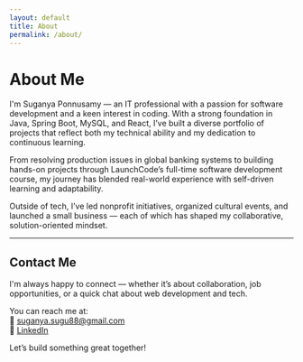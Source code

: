 ```yaml
---
layout: default
title: About
permalink: /about/
---
```


# About Me

I'm Suganya Ponnusamy — an IT professional with a passion for software development and a keen interest in coding. With a strong foundation in Java, Spring Boot, MySQL, and React, I’ve built a diverse portfolio of projects that reflect both my technical ability and my dedication to continuous learning.

From resolving production issues in global banking systems to building hands-on projects through LaunchCode’s full-time software development course, my journey has blended real-world experience with self-driven learning and adaptability.

Outside of tech, I’ve led nonprofit initiatives, organized cultural events, and launched a small business — each of which has shaped my collaborative, solution-oriented mindset.

---

## Contact Me

I'm always happy to connect — whether it’s about collaboration, job opportunities, or a quick chat about web development and tech.

You can reach me at:  
📧 [suganya.sugu88@gmail.com](mailto:suganya.sugu88@gmail.com)  
🔗 [LinkedIn](https://www.linkedin.com/in/suganyaponnusamy/)

Let’s build something great together!